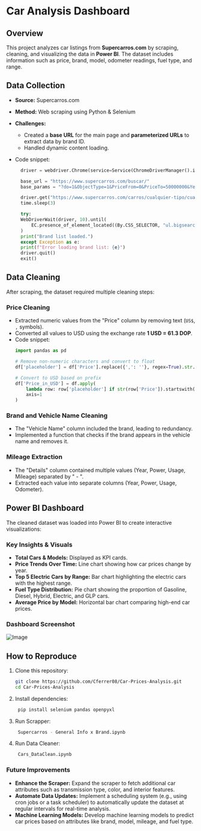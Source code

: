 # Car Analysis Dashboard

## Overview
This project analyzes car listings from **Supercarros.com** by scraping, cleaning, and visualizing the data in **Power BI**. The dataset includes information such as price, brand, model, odometer readings, fuel type, and range.

## Data Collection
- **Source:** Supercarros.com
- **Method:** Web scraping using Python & Selenium
- **Challenges:**
  - Created a **base URL** for the main page and **parameterized URLs** to extract data by brand ID.
  - Handled dynamic content loading.

- Code snippet:
  ```python
    driver = webdriver.Chrome(service=Service(ChromeDriverManager().install()))

    base_url = "https://www.supercarros.com/buscar/"
    base_params = "?do=1&ObjectType=1&PriceFrom=0&PriceTo=50000000&YearFrom=1970&YearTo=2025&Brand="

    driver.get("https://www.supercarros.com/carros/cualquier-tipo/cualquier-provincia/ver-todos/")
    time.sleep(3)

    try:
    WebDriverWait(driver, 10).until(
        EC.presence_of_element_located((By.CSS_SELECTOR, "ul.bigsearch-filters-box-list li"))
    )
    print("Brand list loaded.")
    except Exception as e:
    print(f"Error loading brand list: {e}")
    driver.quit()
    exit()

## Data Cleaning
After scraping, the dataset required multiple cleaning steps:

### Price Cleaning
- Extracted numeric values from the "Price" column by removing text (`US$`, `,` symbols).
- Converted all values to USD using the exchange rate **1 USD = 61.3 DOP**.
- Code snippet:
  ```python
  import pandas as pd
  
  # Remove non-numeric characters and convert to float
  df['placeholder'] = df['Price'].replace({',': ''}, regex=True).str.extract(r'(\d+(\.\d+)?)')[0].astype(float)
  
  # Convert to USD based on prefix
  df['Price_in_USD'] = df.apply(
      lambda row: row['placeholder'] if str(row['Price']).startswith("US") else row['placeholder'] // 61.3,
      axis=1
  )

### Brand and Vehicle Name Cleaning
- The "Vehicle Name" column included the brand, leading to redundancy.
- Implemented a function that checks if the brand appears in the vehicle name and removes it.

### Mileage Extraction
- The "Details" column contained multiple values (Year, Power, Usage, Mileage) separated by " - ".
- Extracted each value into separate columns (Year, Power, Usage, Odometer).

## Power BI Dashboard
The cleaned dataset was loaded into Power BI to create interactive visualizations:

### Key Insights & Visuals
- **Total Cars & Models:** Displayed as KPI cards.
- **Price Trends Over Time:** Line chart showing how car prices change by year.
- **Top 5 Electric Cars by Range:** Bar chart highlighting the electric cars with the highest range.
- **Fuel Type Distribution:** Pie chart showing the proportion of Gasoline, Diesel, Hybrid, Electric, and GLP cars.
- **Average Price by Model:** Horizontal bar chart comparing high-end car prices.

### Dashboard Screenshot

![Image](https://github.com/user-attachments/assets/c334ad06-eae3-44b8-85f0-9eeccdd89d45)


## How to Reproduce
1. Clone this repository:
   ```bash
   git clone https://github.com/Cferrer08/Car-Prices-Analysis.git
   cd Car-Prices-Analysis

2. Install dependencies:
   ```bash
    pip install selenium pandas openpyxl

3. Run Scrapper:
   ```bash
    Supercarros - General Info x Brand.ipynb

4. Run Data Cleaner:
   ```bash
    Cars_DataClean.ipynb

### Future Improvements
- **Enhance the Scraper:** Expand the scraper to fetch additional car attributes such as transmission type, color, and interior features.
- **Automate Data Updates:** Implement a scheduling system (e.g., using cron jobs or a task scheduler) to automatically update the dataset at regular intervals for real-time analysis.
- **Machine Learning Models:** Develop machine learning models to predict car prices based on attributes like brand, model, mileage, and fuel type.



